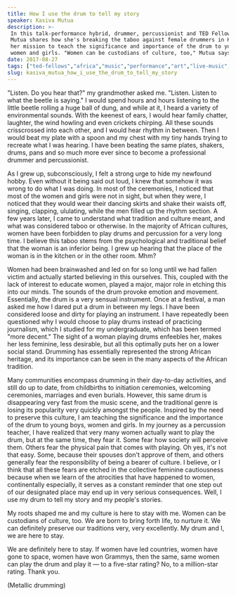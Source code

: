 ```yaml
---
title: How I use the drum to tell my story
speaker: Kasiva Mutua
description: >-
 In this talk-performance hybrid, drummer, percussionist and TED Fellow Kasiva
 Mutua shares how she's breaking the taboo against female drummers in Kenya -- and
 her mission to teach the significance and importance of the drum to young boys,
 women and girls. "Women can be custodians of culture, too," Mutua says.
date: 2017-08-27
tags: ["ted-fellows","africa","music","performance","art","live-music","entertainment"]
slug: kasiva_mutua_how_i_use_the_drum_to_tell_my_story
---
```


"Listen. Do you hear that?" my grandmother asked me. "Listen. Listen to what the beetle is
saying." I would spend hours and hours listening to the little beetle rolling a huge ball
of dung, and while at it, I heard a variety of environmental sounds. With the keenest of
ears, I would hear family chatter, laughter, the wind howling and even crickets chirping.
All these sounds crisscrossed into each other, and I would hear rhythm in between. Then I
would beat my plate with a spoon and my chest with my tiny hands trying to recreate what I
was hearing. I have been beating the same plates, shakers, drums, pans and so much more
ever since to become a professional drummer and percussionist.

As I grew up, subconsciously, I felt a strong urge to hide my newfound hobby. Even without
it being said out loud, I knew that somehow it was wrong to do what I was doing. In most
of the ceremonies, I noticed that most of the women and girls were not in sight, but when
they were, I noticed that they would wear their dancing skirts and shake their waists off,
singing, clapping, ululating, while the men filled up the rhythm section. A few years
later, I came to understand what tradition and culture meant, and what was considered
taboo or otherwise. In the majority of African cultures, women have been forbidden to play
drums and percussion for a very long time. I believe this taboo stems from the
psychological and traditional belief that the woman is an inferior being. I grew up
hearing that the place of the woman is in the kitchen or in the other room.
Mhm?

Women had been brainwashed and led on for so long until we had fallen victim and actually
started believing in this ourselves. This, coupled with the lack of interest to educate
women, played a major, major role in etching this into our minds. The sounds of the drum
provoke emotion and movement. Essentially, the drum is a very sensual instrument. Once at
a festival, a man asked me how I dared put a drum in between my legs. I have been
considered loose and dirty for playing an instrument. I have repeatedly been questioned
why I would choose to play drums instead of practicing journalism, which I studied for my
undergraduate, which has been termed "more decent." The sight of a woman playing drums
enfeebles her, makes her less feminine, less desirable, but all this optimally puts her on
a lower social stand. Drumming has essentially represented the strong African heritage, and
its importance can be seen in the many aspects of the African tradition.

Many communities encompass drumming in their day-to-day activities, and still do up to
date, from childbirths to initiation ceremonies, welcoming ceremonies, marriages and even
burials. However, this same drum is disappearing very fast from the music scene, and the
traditional genre is losing its popularity very quickly amongst the people. Inspired by
the need to preserve this culture, I am teaching the significance and the importance of
the drum to young boys, women and girls. In my journey as a percussion teacher, I have
realized that very many women actually want to play the drum, but at the same time, they
fear it. Some fear how society will perceive them. Others fear the physical pain that
comes with playing. Oh yes, it's not that easy. Some, because their spouses don't approve
of them, and others generally fear the responsibility of being a bearer of culture. I
believe, or I think that all these fears are etched in the collective feminine
cautiousness because when we learn of the atrocities that have happened to women,
continentally especially, it serves as a constant reminder that one step out of our
designated place may end up in very serious consequences. Well, I use my drum to tell my
story and my people's stories.

My roots shaped me and my culture is here to stay with me. Women can be custodians of
culture, too. We are born to bring forth life, to nurture it. We can definitely preserve
our traditions very, very excellently. My drum and I, we are here to stay.

We are definitely here to stay. If women have led countries, women have gone to space,
women have won Grammys, then the same, same women can play the drum and play it — to a
five-star rating? No, to a million-star rating. Thank you.

(Metallic drumming)

<!--
ad_duration=3.33
comment_count=9
event="TEDGlobal 2017"
external_start_time=0
intro_duration=11.82
is_subtitle_required="False"
is_talk_featured="True"
language="en"
language_swap="False"
native_language="en"
number_of_related_talks=6
number_of_speakers=1
number_of_subtitled_videos=18
number_of_tags=7
number_of_talk_download_languages=18
number_of_talk_more_resources=0
number_of_talk_recommendations=0
number_of_talks_take_actions=0
post_ad_duration=0.83
published_timestamp="2018-04-06 14:32:40"
recording_date="2017-08-27"
speaker_description="Drummer, percussionist"
speaker_is_published=1
speaker_name="Kasiva Mutua"
talk_name="How I use the drum to tell my story"
talks_tags=["ted-fellows","africa","music","performance","art","live-music","entertainment"]
url_audio="https://download.ted.com/talks/KasivaMutua_2017G.mp3?apikey=acme-roadrunner"
url_photo_speaker="https://pe.tedcdn.com/images/ted/8374a8d56e9e1b87fd335fd560725409486d4aec_254x191.jpg"
url_photo_talk="https://s3.amazonaws.com/talkstar-photos/uploads/24640ca9-c705-47c8-9292-a29bcaad77f1/KasivaMutua_2017G-embed.jpg"
url_webpage="https://www.ted.com/talks/kasiva_mutua_how_i_use_the_drum_to_tell_my_story"
video_type_name="TED Stage Talk"
-->